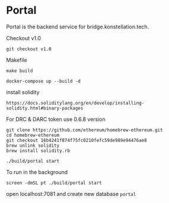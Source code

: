 # Portal
Portal  is the backend service for bridge.konstellation.tech.

Checkout v1.0

```
git checkout v1.0
```

Makefile

```
make build
```

```
docker-compose up --build -d
```

install solidity
```
https://docs.soliditylang.org/en/develop/installing-solidity.html#binary-packages
```

For DRC & DARC token use 0.6.8 version 
```
git clone https://github.com/ethereum/homebrew-ethereum.git
cd homebrew-ethereum
git checkout 16b4241f874f75fc0210fefc59de989e94476ae8
brew unlink solidity
brew install solidity.rb
```

```
./build/portal start

```
To run in the background
```
screen -dmSL pt ./build/portal start
```

open localhost:7081
and create new database `portal`
